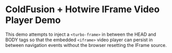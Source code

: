 
# ColdFusion + Hotwire IFrame Video Player Demo

This demo attempts to inject a `<turbo-frame>` in between the HEAD and BODY tags so that the embedded `<iframe>` video player can persist in between navigation events without the browser resetting the IFrame source.
